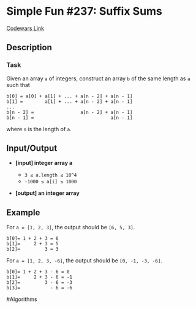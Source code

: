 # Simple Fun #237: Suffix Sums

[Codewars Link](https://www.codewars.com/kata/590938089ff3d186cb00004c/python)

## Description

### Task

Given an array `a` of integers, construct an array `b` of the same length as `a` such that

```
b[0] = a[0] + a[1] + ... + a[n - 2] + a[n - 1]
b[1] =        a[1] + ... + a[n - 2] + a[n - 1]
...
b[n - 2] =                 a[n - 2] + a[n - 1]
b[n - 1] =                            a[n - 1]
```
where `n` is the length of `a`.

## Input/Output

- **[input] integer array a**
  - `3 ≤ a.length ≤ 10^4`
  - `-1000 ≤ a[i] ≤ 1000`

- **[output] an integer array**

## Example

For `a = [1, 2, 3]`, the output should be `[6, 5, 3]`.

```
b[0]= 1 + 2 + 3 = 6
b[1]=     2 + 3 = 5
b[2]=         3 = 3
```

For `a = [1, 2, 3, -6]`, the output should be `[0, -1, -3, -6]`.

```
b[0]= 1 + 2 + 3 - 6 = 0
b[1]=     2 + 3 - 6 = -1
b[2]=         3 - 6 = -3
b[3]=           - 6 = -6
```

#Algorithms